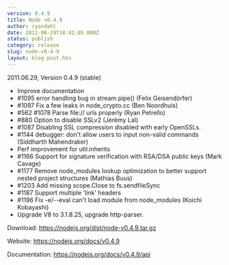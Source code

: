 ```yaml
---
version: 0.4.9
title: Node v0.4.9
author: ryandahl
date: 2011-06-29T18:41:05.000Z
status: publish
category: release
slug: node-v0-4-9
layout: blog-post.hbs
---
```


2011.06.29, Version 0.4.9 (stable)<ul>
<li> Improve documentation
<li> #1095 error handling bug in stream.pipe() (Felix Geisendörfer)
<li> #1097 Fix a few leaks in node_crypto.cc (Ben Noordhuis)
<li> #562 #1078 Parse file:// urls properly (Ryan Petrello)
<li> #880 Option to disable SSLv2 (Jérémy Lal)
<li> #1087 Disabling SSL compression disabled with early OpenSSLs.
<li> #1144 debugger: don't allow users to input non-valid commands (Siddharth Mahendraker)
<li> Perf improvement for util.inherits
<li> #1166 Support for signature verification with RSA/DSA public keys (Mark Cavage)
<li> #1177 Remove node_modules lookup optimization to better support nested project structures (Mathias Buus)
<li> #1203 Add missing scope.Close to fs.sendfileSync
<li> #1187 Support multiple 'link' headers
<li> #1196 Fix -e/--eval can't load module from node_modules (Koichi Kobayashi)
<li> Upgrade V8 to 3.1.8.25, upgrade http-parser.</ul>


Download: <a href="https://nodejs.org/dist/node-v0.4.9.tar.gz">https://nodejs.org/dist/node-v0.4.9.tar.gz</a>

Website: <a href="https://nodejs.org/docs/v0.4.9">https://nodejs.org/docs/v0.4.9</a>

Documentation: <a href="https://nodejs.org/docs/v0.4.9/api">https://nodejs.org/docs/v0.4.9/api</a>
